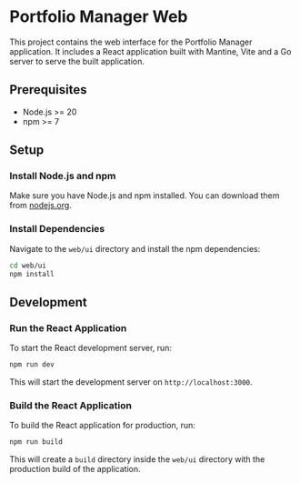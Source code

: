 # Portfolio Manager Web

This project contains the web interface for the Portfolio Manager application. It includes a React application built with Mantine, Vite and a Go server to serve the built application.

## Prerequisites

- Node.js >= 20
- npm >= 7

## Setup

### Install Node.js and npm

Make sure you have Node.js and npm installed. You can download them from [nodejs.org](https://nodejs.org/).

### Install Dependencies

Navigate to the `web/ui` directory and install the npm dependencies:

```sh
cd web/ui
npm install
```

## Development

### Run the React Application

To start the React development server, run:

```sh
npm run dev
```

This will start the development server on `http://localhost:3000`.

### Build the React Application

To build the React application for production, run:

```sh
npm run build
```

This will create a `build` directory inside the `web/ui` directory with the production build of the application.
